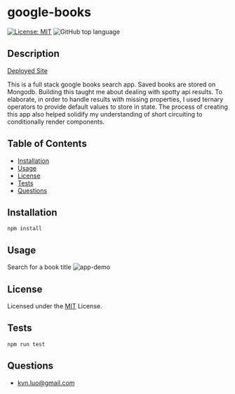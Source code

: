 
# google-books
[![License: MIT](https://img.shields.io/badge/License-MIT-yellow.svg)](https://opensource.org/licenses/MIT)
![GitHub top language](https://img.shields.io/github/languages/top/kev-luo/google-books)

## Description
[Deployed Site](https://g-books-mern.herokuapp.com/)

This is a full stack google books search app. Saved books are stored on Mongodb. Building this taught me about dealing with spotty api results. To elaborate, in order to handle results with missing properties, I used ternary operators to provide default values to store in state. The process of creating this app also helped solidify my understanding of short circuiting to conditionally render components.

## Table of Contents

* [Installation](#Installation)
* [Usage](#Usage)
* [License](#License)
* [Tests](#Tests)
* [Questions](#Questions)

## Installation
    npm install

## Usage
Search for a book title 
![app-demo](assets/google-books-search.gif)

## License
Licensed under the [MIT](https://opensource.org/licenses/MIT) License.

## Tests
    npm run test

## Questions
* [kvn.luo@gmail.com](kvn.luo@gmail.com)
